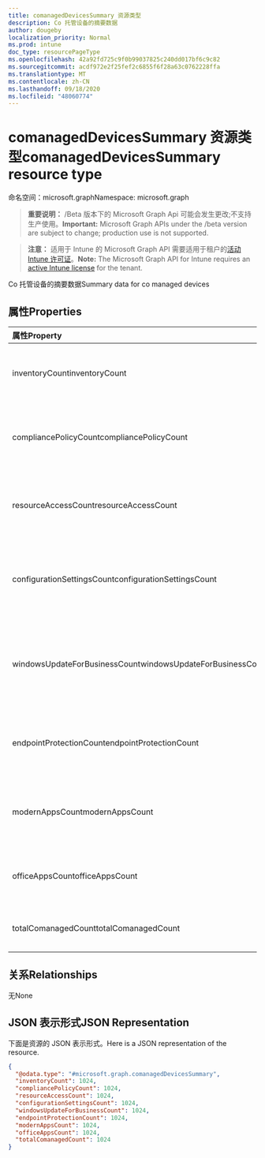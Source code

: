 ```yaml
---
title: comanagedDevicesSummary 资源类型
description: Co 托管设备的摘要数据
author: dougeby
localization_priority: Normal
ms.prod: intune
doc_type: resourcePageType
ms.openlocfilehash: 42a92fd725c9f0b99037825c240dd017bf6c9c82
ms.sourcegitcommit: acdf972e2f25fef2c6855f6f28a63c0762228ffa
ms.translationtype: MT
ms.contentlocale: zh-CN
ms.lasthandoff: 09/18/2020
ms.locfileid: "48060774"
---
```

# <a name="comanageddevicessummary-resource-type"></a><span data-ttu-id="3b54e-103">comanagedDevicesSummary 资源类型</span><span class="sxs-lookup"><span data-stu-id="3b54e-103">comanagedDevicesSummary resource type</span></span>

<span data-ttu-id="3b54e-104">命名空间：microsoft.graph</span><span class="sxs-lookup"><span data-stu-id="3b54e-104">Namespace: microsoft.graph</span></span>

> <span data-ttu-id="3b54e-105">**重要说明：** /Beta 版本下的 Microsoft Graph Api 可能会发生更改;不支持生产使用。</span><span class="sxs-lookup"><span data-stu-id="3b54e-105">**Important:** Microsoft Graph APIs under the /beta version are subject to change; production use is not supported.</span></span>

> <span data-ttu-id="3b54e-106">**注意：** 适用于 Intune 的 Microsoft Graph API 需要适用于租户的[活动 Intune 许可证](https://go.microsoft.com/fwlink/?linkid=839381)。</span><span class="sxs-lookup"><span data-stu-id="3b54e-106">**Note:** The Microsoft Graph API for Intune requires an [active Intune license](https://go.microsoft.com/fwlink/?linkid=839381) for the tenant.</span></span>

<span data-ttu-id="3b54e-107">Co 托管设备的摘要数据</span><span class="sxs-lookup"><span data-stu-id="3b54e-107">Summary data for co managed devices</span></span>

## <a name="properties"></a><span data-ttu-id="3b54e-108">属性</span><span class="sxs-lookup"><span data-stu-id="3b54e-108">Properties</span></span>
|<span data-ttu-id="3b54e-109">属性</span><span class="sxs-lookup"><span data-stu-id="3b54e-109">Property</span></span>|<span data-ttu-id="3b54e-110">类型</span><span class="sxs-lookup"><span data-stu-id="3b54e-110">Type</span></span>|<span data-ttu-id="3b54e-111">说明</span><span class="sxs-lookup"><span data-stu-id="3b54e-111">Description</span></span>|
|:---|:---|:---|
|<span data-ttu-id="3b54e-112">inventoryCount</span><span class="sxs-lookup"><span data-stu-id="3b54e-112">inventoryCount</span></span>|<span data-ttu-id="3b54e-113">Int32</span><span class="sxs-lookup"><span data-stu-id="3b54e-113">Int32</span></span>|<span data-ttu-id="3b54e-114">具有库存 swung 的设备数量。</span><span class="sxs-lookup"><span data-stu-id="3b54e-114">Number of devices with Inventory swung-over.</span></span> <span data-ttu-id="3b54e-115">此属性是只读的。</span><span class="sxs-lookup"><span data-stu-id="3b54e-115">This property is read-only.</span></span>|
|<span data-ttu-id="3b54e-116">compliancePolicyCount</span><span class="sxs-lookup"><span data-stu-id="3b54e-116">compliancePolicyCount</span></span>|<span data-ttu-id="3b54e-117">Int32</span><span class="sxs-lookup"><span data-stu-id="3b54e-117">Int32</span></span>|<span data-ttu-id="3b54e-118">具有 CompliancePolicy swung 的设备数量。</span><span class="sxs-lookup"><span data-stu-id="3b54e-118">Number of devices with CompliancePolicy swung-over.</span></span> <span data-ttu-id="3b54e-119">此属性是只读的。</span><span class="sxs-lookup"><span data-stu-id="3b54e-119">This property is read-only.</span></span>|
|<span data-ttu-id="3b54e-120">resourceAccessCount</span><span class="sxs-lookup"><span data-stu-id="3b54e-120">resourceAccessCount</span></span>|<span data-ttu-id="3b54e-121">Int32</span><span class="sxs-lookup"><span data-stu-id="3b54e-121">Int32</span></span>|<span data-ttu-id="3b54e-122">具有 ResourceAccess swung 的设备数量。</span><span class="sxs-lookup"><span data-stu-id="3b54e-122">Number of devices with ResourceAccess swung-over.</span></span> <span data-ttu-id="3b54e-123">此属性是只读的。</span><span class="sxs-lookup"><span data-stu-id="3b54e-123">This property is read-only.</span></span>|
|<span data-ttu-id="3b54e-124">configurationSettingsCount</span><span class="sxs-lookup"><span data-stu-id="3b54e-124">configurationSettingsCount</span></span>|<span data-ttu-id="3b54e-125">Int32</span><span class="sxs-lookup"><span data-stu-id="3b54e-125">Int32</span></span>|<span data-ttu-id="3b54e-126">具有 ConfigurationSettings swung 的设备数量。</span><span class="sxs-lookup"><span data-stu-id="3b54e-126">Number of devices with ConfigurationSettings swung-over.</span></span> <span data-ttu-id="3b54e-127">此属性是只读的。</span><span class="sxs-lookup"><span data-stu-id="3b54e-127">This property is read-only.</span></span>|
|<span data-ttu-id="3b54e-128">windowsUpdateForBusinessCount</span><span class="sxs-lookup"><span data-stu-id="3b54e-128">windowsUpdateForBusinessCount</span></span>|<span data-ttu-id="3b54e-129">Int32</span><span class="sxs-lookup"><span data-stu-id="3b54e-129">Int32</span></span>|<span data-ttu-id="3b54e-130">具有 WindowsUpdateForBusiness swung 的设备数量。</span><span class="sxs-lookup"><span data-stu-id="3b54e-130">Number of devices with WindowsUpdateForBusiness swung-over.</span></span> <span data-ttu-id="3b54e-131">此属性是只读的。</span><span class="sxs-lookup"><span data-stu-id="3b54e-131">This property is read-only.</span></span>|
|<span data-ttu-id="3b54e-132">endpointProtectionCount</span><span class="sxs-lookup"><span data-stu-id="3b54e-132">endpointProtectionCount</span></span>|<span data-ttu-id="3b54e-133">Int32</span><span class="sxs-lookup"><span data-stu-id="3b54e-133">Int32</span></span>|<span data-ttu-id="3b54e-134">具有 EndpointProtection swung 的设备数量。</span><span class="sxs-lookup"><span data-stu-id="3b54e-134">Number of devices with EndpointProtection swung-over.</span></span> <span data-ttu-id="3b54e-135">此属性是只读的。</span><span class="sxs-lookup"><span data-stu-id="3b54e-135">This property is read-only.</span></span>|
|<span data-ttu-id="3b54e-136">modernAppsCount</span><span class="sxs-lookup"><span data-stu-id="3b54e-136">modernAppsCount</span></span>|<span data-ttu-id="3b54e-137">Int32</span><span class="sxs-lookup"><span data-stu-id="3b54e-137">Int32</span></span>|<span data-ttu-id="3b54e-138">具有 ModernApps swung 的设备数量。</span><span class="sxs-lookup"><span data-stu-id="3b54e-138">Number of devices with ModernApps swung-over.</span></span> <span data-ttu-id="3b54e-139">此属性是只读的。</span><span class="sxs-lookup"><span data-stu-id="3b54e-139">This property is read-only.</span></span>|
|<span data-ttu-id="3b54e-140">officeAppsCount</span><span class="sxs-lookup"><span data-stu-id="3b54e-140">officeAppsCount</span></span>|<span data-ttu-id="3b54e-141">Int32</span><span class="sxs-lookup"><span data-stu-id="3b54e-141">Int32</span></span>|<span data-ttu-id="3b54e-142">具有 Officeoffice swung 的设备数量。</span><span class="sxs-lookup"><span data-stu-id="3b54e-142">Number of devices with OfficeApps swung-over.</span></span> <span data-ttu-id="3b54e-143">此属性是只读的。</span><span class="sxs-lookup"><span data-stu-id="3b54e-143">This property is read-only.</span></span>|
|<span data-ttu-id="3b54e-144">totalComanagedCount</span><span class="sxs-lookup"><span data-stu-id="3b54e-144">totalComanagedCount</span></span>|<span data-ttu-id="3b54e-145">Int32</span><span class="sxs-lookup"><span data-stu-id="3b54e-145">Int32</span></span>|<span data-ttu-id="3b54e-146">共同管理的设备的数量。</span><span class="sxs-lookup"><span data-stu-id="3b54e-146">Number of Co-Managed Devices.</span></span> <span data-ttu-id="3b54e-147">此属性是只读的。</span><span class="sxs-lookup"><span data-stu-id="3b54e-147">This property is read-only.</span></span>|

## <a name="relationships"></a><span data-ttu-id="3b54e-148">关系</span><span class="sxs-lookup"><span data-stu-id="3b54e-148">Relationships</span></span>
<span data-ttu-id="3b54e-149">无</span><span class="sxs-lookup"><span data-stu-id="3b54e-149">None</span></span>

## <a name="json-representation"></a><span data-ttu-id="3b54e-150">JSON 表示形式</span><span class="sxs-lookup"><span data-stu-id="3b54e-150">JSON Representation</span></span>
<span data-ttu-id="3b54e-151">下面是资源的 JSON 表示形式。</span><span class="sxs-lookup"><span data-stu-id="3b54e-151">Here is a JSON representation of the resource.</span></span>
<!-- {
  "blockType": "resource",
  "@odata.type": "microsoft.graph.comanagedDevicesSummary"
}
-->
``` json
{
  "@odata.type": "#microsoft.graph.comanagedDevicesSummary",
  "inventoryCount": 1024,
  "compliancePolicyCount": 1024,
  "resourceAccessCount": 1024,
  "configurationSettingsCount": 1024,
  "windowsUpdateForBusinessCount": 1024,
  "endpointProtectionCount": 1024,
  "modernAppsCount": 1024,
  "officeAppsCount": 1024,
  "totalComanagedCount": 1024
}
```






